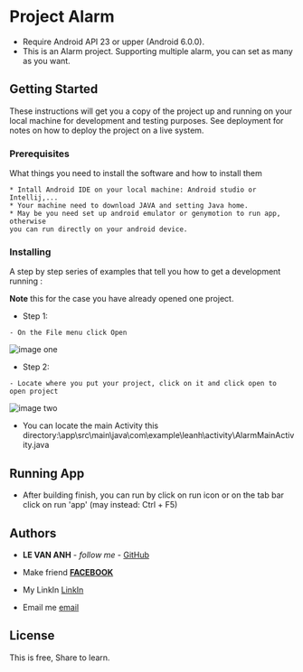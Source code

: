 # Project Alarm

 * Require Android API 23 or upper (Android 6.0.0).
 * This is an Alarm project. Supporting multiple alarm, you can set as many as you want.

## Getting Started

These instructions will get you a copy of the project up and running on your local machine for development and testing purposes. See deployment for notes on how to deploy the project on a live system.

### Prerequisites

What things you need to install the software and how to install them

```
* Intall Android IDE on your local machine: Android studio or Intellij,...
* Your machine need to download JAVA and setting Java home.
* May be you need set up android emulator or genymotion to run app, otherwise 
you can run directly on your android device.
```

### Installing

A step by step series of examples that tell you how to get a development  running :

**Note** this for the case you have already opened one project.
* Step 1:
```  
- On the File menu click Open
```

![image one](https://github.com/leanh153/Android-Alarm/blob/master/images/open.png)


* Step 2:
``` 
- Locate where you put your project, click on it and click open to open project
```


![image two](https://github.com/leanh153/Android-Alarm/blob/master/images/choose.png)

 * You can locate the main Activity this directory:\app\src\main\java\com\example\leanh\activity\AlarmMainActivity.java


## Running App

* After building finish, you can run by click on run icon or on the tab bar click on 
run 'app' (may instead: Ctrl + F5)


## Authors

* **LE VAN ANH** - *follow me* - [GitHub](https://github.com/leanh153)

* Make friend [**FACEBOOK**](https://WWW.facebook.com/leanh153)

* My LinkIn [LinkIn](https://www.linkedin.com/in/lênanh)

* Email me [email](anhle1531994@gmail.com)


## License

This is free, Share to learn.



